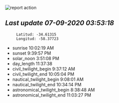 ![report action](https://github.com/matiasz8/actions-for-reports/workflows/report%20action/badge.svg?branch=develop) 


## *****Last update 07-09-2020 03:53:18*****



		 Latitud: -34.61315
		 Longitud: -58.37723

 - sunrise 	 10:02:19 AM
 - sunset 	 9:39:57 PM
 - solar_noon 	 3:51:08 PM
 - day_length 	 11:37:38
 - civil_twilight_begin 	 9:37:12 AM
 - civil_twilight_end 	 10:05:04 PM
 - nautical_twilight_begin 	 9:08:01 AM
 - nautical_twilight_end 	 10:34:14 PM
 - astronomical_twilight_begin 	 8:38:48 AM
 - astronomical_twilight_end 	 11:03:27 PM

